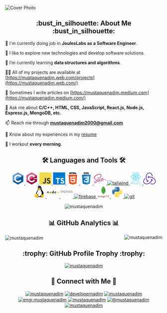 ![Cover Photo](https://user-images.githubusercontent.com/56265819/176989215-f34717f4-54d2-45dc-ad90-ec10e7d49bcd.png)

<h2 align="center"> :bust_in_silhouette: About Me :bust_in_silhouette: </h2>

<!-- :round_pushpin: I'm currently living in **Dhaka, Bangladesh**. -->

<!-- :mortar_board: I dropped out from **university (Computer Science, University of the People)**. -->

:briefcase: I'm currently doing job in **JoulesLabs as a Software Engineer**.

:book: I like to explore new technologies and develop software solutions.

:seedling:  I’m currently learning **data structures and algorithms**.

<!-- 🤝  I’m looking for help with **fixing bugs.** -->

👨‍💻  All of my projects are available at [https://mustaquenadim.web.com/projects](https://mustaquenadim.web.com/)

📝  Sometimes I write articles on [https://mustaquenadim.medium.com](https://mustaquenadim.medium.com/)

💬  Ask me about **C/C++, HTML, CSS, JavaScript, React.js, Node.js, Express.js, MongoDB, etc.**

📫  Reach me through **mustaquenadim2000@gmail.com**

📄  Know about my experiences in my [resume](https://drive.google.com/file/d/1l19oDa1ex8smg7srFmiJnMwznrv5hoxh/view?usp=sharing)

<!-- ⚡  Fun fact **I'm idle so that I always try to code short.** -->

:runner:  I workout **every morning**.

<!-- ## Blogs posts -->
<!-- BLOG-POST-LIST:START -->
<!-- BLOG-POST-LIST:END -->

<h2 align="center">🛠 Languages and Tools 🛠</h2>

<p align="center"> 
<a href="https://www.cprogramming.com/" target="_blank"> <img src="https://raw.githubusercontent.com/devicons/devicon/master/icons/c/c-original.svg" alt="c" width="40" height="40"/> </a> 
<a href="https://www.w3schools.com/cpp/" target="_blank"> <img src="https://raw.githubusercontent.com/devicons/devicon/master/icons/cplusplus/cplusplus-original.svg" alt="cplusplus" width="40" height="40"/> </a> 
<a href="https://developer.mozilla.org/en-US/docs/Web/JavaScript" target="_blank"> <img src="https://raw.githubusercontent.com/devicons/devicon/master/icons/javascript/javascript-original.svg" alt="javascript" width="40" height="40"/> </a> 
<a href="https://www.typescriptlang.org/" target="_blank"> <img src="https://raw.githubusercontent.com/devicons/devicon/master/icons/typescript/typescript-original.svg" alt="typescript" width="40" height="40"/> </a> 
<a href="https://www.w3.org/html/" target="_blank"> <img src="https://raw.githubusercontent.com/devicons/devicon/master/icons/html5/html5-original-wordmark.svg" alt="html5" width="40" height="40"/> </a>
<a href="https://www.w3schools.com/css/" target="_blank"> <img src="https://raw.githubusercontent.com/devicons/devicon/master/icons/css3/css3-original-wordmark.svg" alt="css3" width="40" height="40"/> </a>  
<a href="https://sass-lang.com" target="_blank"> <img src="https://raw.githubusercontent.com/devicons/devicon/master/icons/sass/sass-original.svg" alt="sass" width="40" height="40"/> </a> 
<a href="https://tailwindcss.com/" target="_blank"> <img src="https://www.vectorlogo.zone/logos/tailwindcss/tailwindcss-icon.svg" alt="tailwind" width="40" height="40"/> </a> 
<a href="https://reactjs.org/" target="_blank"> <img src="https://raw.githubusercontent.com/devicons/devicon/master/icons/react/react-original-wordmark.svg" alt="react" width="40" height="40"/> </a>  <a href="https://redux.js.org" target="_blank"> <img src="https://raw.githubusercontent.com/devicons/devicon/master/icons/redux/redux-original.svg" alt="redux" width="40" height="40"/> </a> 
<a href="https://www.linux.org/" target="_blank"> <img src="https://raw.githubusercontent.com/devicons/devicon/master/icons/linux/linux-original.svg" alt="linux" width="40" height="40"/> </a> 
<a href="https://nodejs.org" target="_blank"> <img src="https://raw.githubusercontent.com/devicons/devicon/master/icons/nodejs/nodejs-original-wordmark.svg" alt="nodejs" width="40" height="40"/> </a>
<a href="https://expressjs.com" target="_blank"> <img src="https://raw.githubusercontent.com/devicons/devicon/master/icons/express/express-original-wordmark.svg" alt="express" width="40" height="40"/> </a> 
<a href="https://firebase.google.com/" target="_blank"> <img src="https://www.vectorlogo.zone/logos/firebase/firebase-icon.svg" alt="firebase" width="40" height="40"/> </a> 
<a href="https://www.mongodb.com/" target="_blank"> <img src="https://raw.githubusercontent.com/devicons/devicon/master/icons/mongodb/mongodb-original-wordmark.svg" alt="mongodb" width="40" height="40"/> </a> 
<a href="https://www.python.org" target="_blank"> <img src="https://raw.githubusercontent.com/devicons/devicon/master/icons/python/python-original.svg" alt="python" width="40" height="40"/> </a> 
<a href="https://git-scm.com/" target="_blank"> <img src="https://www.vectorlogo.zone/logos/git-scm/git-scm-icon.svg" alt="git" width="40" height="40"/> </a> 
</p>

<p align="center"><img align="center" src="https://github-readme-stats.vercel.app/api/top-langs?username=mustaquenadim&langs_count=5&layout=compact" alt="mustaquenadim" /></p>

<h2 align="center"> 📊 GitHub Analytics 📊 </h2>
<p align="left">
<img align="center" src="https://github-readme-stats.vercel.app/api?username=mustaquenadim&show_icons=true&locale=en&title_color=67e26d&text_color=ffffff&icon_color=67e26d&bg_color=003855&hide_border=true" alt="mustaquenadim" />
<img align="right" src="https://github-readme-streak-stats.herokuapp.com/?user=mustaquenadim&background=003855&currStreakNum=67e26d&ring=67e26d&fire=67e26d&currStreakLabel=67e26d&sideNums=ffffff&sideLabels=ffffff&dates=adb5bd&hide_border=true" alt="mustaquenadim" />
</p>

<h2 align="center"> :trophy: GitHub Profile Trophy :trophy: </h2>
<p align="center"> <a href="https://github.com/ryo-ma/github-profile-trophy"><img src="https://github-profile-trophy.vercel.app/?username=mustaquenadim&theme=flat&margin-w=10&no-frame=true" alt="mustaquenadim" /></a> </p>

<h2 align="center">🔗 Connect with Me 🔗</h2>

<p align="center">
<a href="https://dev.to/mustaquenadim" target="blank"><img align="center" src="https://cdn.jsdelivr.net/npm/simple-icons@3.0.1/icons/dev-dot-to.svg" alt="mustaquenadim" height="30" width="40" /></a>
<!-- <a href="https://codepen.io/mustaquenadim" target="blank"><img align="center" src="https://raw.githubusercontent.com/rahuldkjain/github-profile-readme-generator/master/src/images/icons/Social/codepen.svg" alt="mustaquenadim" height="30" width="40" /></a> -->
<a href="https://twitter.com/developernadim" target="blank"><img align="center" src="https://raw.githubusercontent.com/rahuldkjain/github-profile-readme-generator/master/src/images/icons/Social/twitter.svg" alt="developernadim" height="30" width="40" /></a>
<a href="https://linkedin.com/in/mustaquenadim" target="blank"><img align="center" src="https://raw.githubusercontent.com/rahuldkjain/github-profile-readme-generator/master/src/images/icons/Social/linked-in-alt.svg" alt="mustaquenadim" height="30" width="40" /></a>
<!-- <a href="https://stackoverflow.com/users/13283465" target="blank"><img align="center" src="https://raw.githubusercontent.com/rahuldkjain/github-profile-readme-generator/master/src/images/icons/Social/stack-overflow.svg" alt="13283465" height="30" width="40" /></a>
<a href="https://codesandbox.com/mustaquenadim" target="blank"><img align="center" src="https://cdn.jsdelivr.net/npm/simple-icons@3.0.1/icons/codesandbox.svg" alt="mustaquenadim" height="30" width="40" /></a>
<a href="https://kaggle.com/mustaquenadim" target="blank"><img align="center" src="https://raw.githubusercontent.com/rahuldkjain/github-profile-readme-generator/master/src/images/icons/Social/kaggle.svg" alt="mustaquenadim" height="30" width="40" /></a> -->
<a href="https://fb.com/engr.mustaquenadim" target="blank"><img align="center" src="https://raw.githubusercontent.com/rahuldkjain/github-profile-readme-generator/master/src/images/icons/Social/facebook.svg" alt="engr.mustaquenadim" height="30" width="40" /></a>
<a href="https://instagram.com/mustaquenadim" target="blank"><img align="center" src="https://raw.githubusercontent.com/rahuldkjain/github-profile-readme-generator/master/src/images/icons/Social/instagram.svg" alt="mustaquenadim" height="30" width="40" /></a>
<a href="https://medium.com/@mustaquenadim" target="blank"><img align="center" src="https://raw.githubusercontent.com/rahuldkjain/github-profile-readme-generator/master/src/images/icons/Social/medium.svg" alt="@mustaquenadim" height="30" width="40" /></a>
<a href="https://www.youtube.com/c/mustaquenadim" target="blank"><img align="center" src="https://raw.githubusercontent.com/rahuldkjain/github-profile-readme-generator/master/src/images/icons/Social/youtube.svg" alt="mustaquenadim" height="30" width="40" /></a>
<!-- <a href="https://www.codechef.com/users/mustaquenadim" target="blank"><img align="center" src="https://cdn.jsdelivr.net/npm/simple-icons@3.1.0/icons/codechef.svg" alt="mustaquenadim" height="30" width="40" /></a>
<a href="https://www.hackerrank.com/mustaquenadim" target="blank"><img align="center" src="https://raw.githubusercontent.com/rahuldkjain/github-profile-readme-generator/master/src/images/icons/Social/hackerrank.svg" alt="mustaquenadim" height="30" width="40" /></a>
<a href="https://codeforces.com/profile/programmer_nadim" target="blank"><img align="center" src="https://cdn.jsdelivr.net/npm/simple-icons@3.0.1/icons/codeforces.svg" alt="programmer_nadim" height="30" width="40" /></a>
<a href="https://www.leetcode.com/mustaquenadim" target="blank"><img align="center" src="https://raw.githubusercontent.com/rahuldkjain/github-profile-readme-generator/master/src/images/icons/Social/leet-code.svg" alt="mustaquenadim" height="30" width="40" /></a>
<a href="https://www.hackerearth.com/@mustaquenadim" target="blank"><img align="center" src="https://raw.githubusercontent.com/rahuldkjain/github-profile-readme-generator/master/src/images/icons/Social/hackerearth.svg" alt="@mustaquenadim" height="30" width="40" /></a>
<a href="https://auth.geeksforgeeks.org/user/mustaquenadim" target="blank"><img align="center" src="https://raw.githubusercontent.com/rahuldkjain/github-profile-readme-generator/master/src/images/icons/Social/geeks-for-geeks.svg" alt="mustaquenadim" height="30" width="40" /></a>
<a href="https://www.topcoder.com/members/mustaquenadim" target="blank"><img align="center" src="https://cdn.jsdelivr.net/npm/simple-icons@3.0.1/icons/topcoder.svg" alt="mustaquenadim" height="30" width="40" /></a>
<a href="https://discord.gg/#6859" target="blank"><img align="center" src="https://raw.githubusercontent.com/rahuldkjain/github-profile-readme-generator/master/src/images/icons/Social/discord.svg" alt="#6859" height="30" width="40" /></a>
<a href="/https://media.rss.com/mustaquenadim/feed.xml" target="blank"><img align="center" src="https://raw.githubusercontent.com/rahuldkjain/github-profile-readme-generator/master/src/images/icons/Social/rss.svg" alt="https://media.rss.com/mustaquenadim/feed.xml" height="30" width="40" /></a> -->
</p>

<!-- <h3 align="center">✨ Support ✨</h3>
<p align="center"><a href="https://www.buymeacoffee.com/mustaquenadim"> <img align="center" src="https://cdn.buymeacoffee.com/buttons/v2/default-yellow.png" height="50" width="210" alt="mustaquenadim" /></a></p> -->
